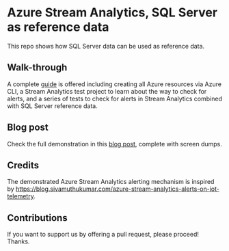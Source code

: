 # Azure Stream Analytics, SQL Server as reference data

This repo shows how SQL Server data can be used as reference data.

## Walk-through

A complete [guide](https://github.com/sandervandevelde/ASA-Sql-Reference/blob/main/testing%20the%20flow.md) is offered including creating all Azure resources via Azure CLI, a Stream Analytics test project to learn about the way to check for alerts, and a series of tests to check for alerts in Stream Analytics combined with SQL Server reference data.

## Blog post

Check the full demonstration in this [blog post](https://sandervandevelde.wordpress.com/2024/07/12/reference-data-in-azure-stream-analytics-using-azure-sql/), complete with screen dumps.

## Credits

The demonstrated Azure Stream Analytics alerting mechanism is inspired by https://blog.sivamuthukumar.com/azure-stream-analytics-alerts-on-iot-telemetry.

## Contributions

If you want to support us by offering a pull request, please proceed! Thanks.
